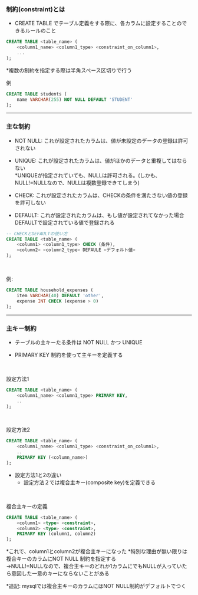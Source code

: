 ### 制約(constraint)とは

- CREATE TABLE でテーブル定義をする際に、各カラムに設定することのできるルールのこと

```sql
CREATE TABLE <table_name> (
    <column1_name> <column1_type> <constraint_on_column1>,
    ...
);
```

*複数の制約を指定する際は半角スペース区切りで行う

例
```sql
CREATE TABLE students (
    name VARCHAR(255) NOT NULL DEFAULT 'STUDENT'
);
```

---

### 主な制約

- NOT NULL: これが設定されたカラムは、値が未設定のデータの登録は許可されない

- UNIQUE: これが設定されたカラムは、値がほかのデータと重複してはならない  
*UNIQUEが指定されていても、NULLは許可される。(しかも、NULL!=NULLなので、NULLは複数登録できてしまう)

- CHECK: これが設定されたカラムは、CHECKの条件を満たさない値の登録を許可しない

- DEFAULT: これが設定されたカラムは、もし値が設定されてなかった場合DEFAULTで設定されている値で登録される

```sql
-- CHECKとDEFAULTの使い方
CREATE TABLE <table_name> (
    <column1> <column1_type> CHECK (条件),
    <column2> <column2_type> DEFAULE <デフォルト値>
);
```

<br>

例:
```sql
CREATE TABLE household_expenses (
    item VARCHAR(40) DEFAULT 'other',
    expense INT CHECK (expense > 0)
);
```

---

### 主キー制約

- テーブルの主キーたる条件は NOT NULL かつ UNIQUE

- PRIMARY KEY 制約を使って主キーを定義する

<br>

設定方法1
```sql
CREATE TABLE <table_name> (
    <column1_name> <column1_type> PRIMARY KEY,
    ..
);
```

<br>

設定方法2
```sql
CREATE TABLE <table_name> (
    <column1_name> <column1_type> <constraint_on_column1>,
    ..
    PRIMARY KEY (<column_name>)
);
```

- 設定方法1と2の違い  
    - 設定方法２では複合主キー(composite key)を定義できる

<br>

複合主キーの定義
```sql
CREATE TABLE <table_name> (
    <column1> <type> <constraint>,
    <column2> <type> <constraint>,
    PRIMARY KEY (column1, column2)
);
```
*これで、column1とcolumn2が複合主キーになった
*特別な理由が無い限りは複合キーのカラムにNOT NULL 制約を指定する  
->NULL!=NULLなので、複合主キーのどれか1カラムにでもNULLが入っていたら意図した一意のキーにならないことがある  

*追記: mysqlでは複合主キーのカラムにはNOT NULL制約がデフォルトでつく

